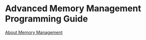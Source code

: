# Advanced Memory Management Programming Guide

[About Memory Management](https://developer.apple.com/library/archive/documentation/Cocoa/Conceptual/MemoryMgmt/Articles/MemoryMgmt.html)
